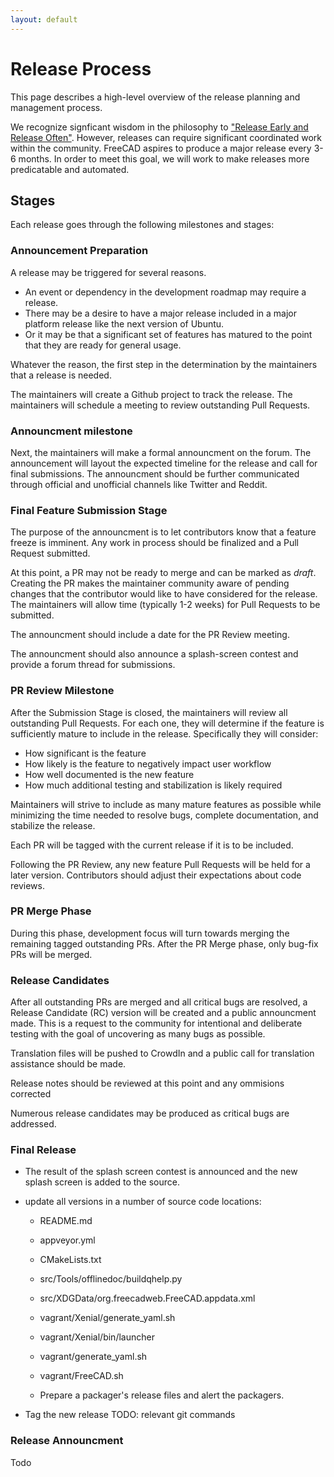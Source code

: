 ```yaml
---
layout: default
---
```


#  Release Process

This page describes a high-level overview of the release planning and management process.

We recognize signficant wisdom in the philosophy to ["Release Early and Release Often"](https://en.wikipedia.org/wiki/Release_early,_release_often). However, releases can require significant coordinated work within the community.  FreeCAD aspires to produce a major release every 3-6 months. In order to meet this goal, we will work to make releases more predicatable and automated.

## Stages

Each release goes through the following milestones and stages:

### Announcement Preparation

A release may be triggered for several reasons.
- An event or dependency in the development roadmap may require a release.
- There may be a desire to have a major release included in a major platform release like the next version of Ubuntu.
- Or it may be that a significant set of features has matured to the point that they are ready for general usage.

Whatever the reason, the first step in the determination by the maintainers that a release is needed.

The maintainers will create a Github project to track the release.
The maintainers will schedule a meeting to review outstanding Pull Requests. 


### Announcment milestone

Next, the maintainers will make a formal announcment on the forum. The announcement will layout the expected timeline for the release and call for final submissions.  The announcment should be further communicated through official and unofficial channels like Twitter and Reddit.

### Final Feature Submission Stage

The purpose of the announcment is to let contributors know that a feature freeze is imminent. Any work in process should be finalized and a Pull Request submitted.

At this point, a PR may not be ready to merge and can be marked as _draft_.  Creating the PR makes the maintainer community aware of pending changes that the contributor would like to have considered for the release. The maintainers will allow time (typically 1-2 weeks) for Pull Requests to be submitted.

The announcment should include a date for the PR Review meeting.

The announcment should also announce a splash-screen contest and provide a forum thread for submissions.

### PR Review Milestone

After the Submission Stage is closed, the maintainers will review all outstanding Pull Requests. For each one, they will determine if the feature is sufficiently mature to include in the release. Specifically they will consider:

- How significant is the feature
- How likely is the feature to negatively impact user workflow
- How well documented is the new feature
- How much additional testing and stabilization is likely required

Maintainers will strive to include as many mature features as possible while minimizing the time needed to resolve bugs, complete documentation, and stabilize the release.

Each PR will be tagged with the current release if it is to be included.

Following the PR Review, any new feature Pull Requests will be held for a later version.  Contributors should adjust their expectations about code reviews.

### PR Merge Phase

During this phase, development focus will turn towards merging the remaining tagged outstanding PRs.
After the PR Merge phase, only bug-fix PRs will be merged.

### Release Candidates

After all outstanding PRs are merged and all critical bugs are resolved, a Release Candidate (RC) version will be created and a public announcment made.  This is a request to the community for intentional and deliberate testing with the goal of uncovering as many bugs as possible.

Translation files will be pushed to CrowdIn and a public call for translation assistance should be made.

Release notes should be reviewed at this point and any ommisions corrected

Numerous release candidates may be produced as critical bugs are addressed.

### Final Release

- The result of the splash screen contest is announced and the new splash screen is added to the source.

- update all versions in a number of source code locations:
    - README.md
    - appveyor.yml
    - CMakeLists.txt
    - src/Tools/offlinedoc/buildqhelp.py
    - src/XDGData/org.freecadweb.FreeCAD.appdata.xml
    - vagrant/Xenial/generate_yaml.sh
    - vagrant/Xenial/bin/launcher
    - vagrant/generate_yaml.sh
    - vagrant/FreeCAD.sh

    - Prepare a packager's release files and alert the packagers.

- Tag the new release
        TODO: relevant git commands

### Release Announcment

Todo
